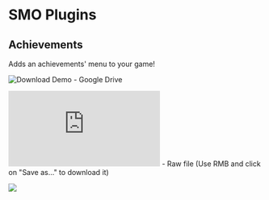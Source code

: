 # SMO Plugins

## Achievements
Adds an achievements' menu to your game!

![Download Demo](https://drive.google.com/file/d/1xVN0ftHod9JvGbM3M1xWSW2-6OaJSLr5/view?usp=sharing) - Google Drive

![Download Plugin](https://raw.githubusercontent.com/SMO-Valadorn/RPGMV/master/Plugins/SMO_Achievements.js) - Raw file (Use RMB and click on "Save as..." to download it)

![](https://github.com/SMO-Valadorn/RPGMV/blob/master/Screenshots/Categories.png)
